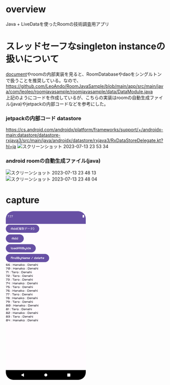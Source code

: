 # overview

Java + LiveDataを使ったRoomの技術調査用アプリ

# スレッドセーフなsingleton instanceの扱いについて
[document](https://developer.android.com/training/data-storage/room?hl=ja#database)やroomの内部実装を見ると、RoomDatabaseやdaoをシングルトンで扱うことを推奨している。なので、<br>
https://github.com/LeoAndo/RoomJavaSample/blob/main/app/src/main/java/com/leoleo/roomjavasample/roomjavasample/data/DataModule.java<br>
上記のようにコードを作成しているが、こちらの実装はroomの自動生成ファイル(java)やjetpackの内部コードなどを参考にした。<br>

### jetpackの内部コード datastore
https://cs.android.com/androidx/platform/frameworks/support/+/androidx-main:datastore/datastore-rxjava3/src/main/java/androidx/datastore/rxjava3/RxDataStoreDelegate.kt?hl=ja
<img width="675" alt="スクリーンショット 2023-07-13 23 53 34" src="https://github.com/LeoAndo/RoomJavaSample/assets/16476224/b96b8bd5-86b1-4812-8368-a5405dc8364f">

### android roomの自動生成ファイル(java)
<img width="786" alt="スクリーンショット 2023-07-13 23 48 13" src="https://github.com/LeoAndo/RoomJavaSample/assets/16476224/e8949d1c-f8fb-4463-96bd-2d27cae448ca">
<img width="714" alt="スクリーンショット 2023-07-13 23 48 04" src="https://github.com/LeoAndo/RoomJavaSample/assets/16476224/be3ed6f4-cac0-4fec-a977-d526408a7f89">


# capture

<img src=./1.png width=50%/>
